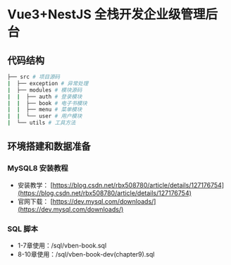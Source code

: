 # Vue3+NestJS 全栈开发企业级管理后台

## 代码结构
```bash
├── src # 项目源码
|  ├── exception # 异常处理
|  ├── modules # 模块源码
|  |  ├── auth # 登录模块
|  |  ├── book # 电子书模块
|  |  ├── menu # 菜单模块
|  |  └── user # 用户模块
|  └── utils # 工具方法
```

## 环境搭建和数据准备
### MySQL8 安装教程

- 安装教学：
[https://blog.csdn.net/rbx508780/article/details/127176754](https://blog.csdn.net/rbx508780/article/details/127176754)
- 官网下载：
[https://dev.mysql.com/downloads/](https://dev.mysql.com/downloads/)

### SQL 脚本

- 1-7章使用：/sql/vben-book.sql
- 8-10章使用：/sql/vben-book-dev(chapter9).sql
